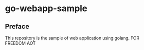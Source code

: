 # go-webapp-sample



## Preface
This repository is the sample of web application using golang.
FOR FREEDOM
AOT
